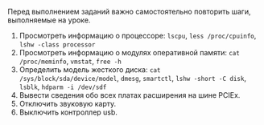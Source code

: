 Перед выполнением заданий важно самостоятельно повторить шаги, выполняемые на уроке.

1) Просмотреть информацию о процессоре: `lscpu`, `less /proc/cpuinfo`, `lshw -class processor`
3) Просмотреть информацию о модулях оперативной памяти: `cat /proc/meminfo`, `vmstat`, `free -h`
4) Определить модель жесткого диска: `cat /sys/block/sda/device/model`, `dmesg`, `smartctl`, `lshw -short -C disk`, `lsblk`, `hdparm -i /dev/sdf`
5) Вывести сведения обо всех платах расширения на шине PCIEx.
6) Отключить звуковую карту.
7) Выключить контроллер usb.
